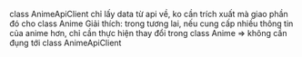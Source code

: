 class AnimeApiClient chỉ lấy data từ api về, ko cần trích xuất mà giao phần đó cho class Anime
Giải thích:
trong tương lai, nếu cung cấp nhiều thông tin của anime hơn, chỉ cần thực hiện thay đổi trong class Anime => không cần đụng tới class AnimeApiClient